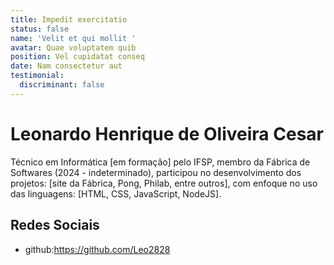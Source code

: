 ```yaml
---
title: Impedit exercitatio
status: false
name: 'Velit et qui mollit '
avatar: Quae voluptatem quib
position: Vel cupidatat conseq
date: Nam consectetur aut
testimonial:
  discriminant: false
---
```

# Leonardo Henrique de Oliveira Cesar

Técnico em Informática [em formação] pelo IFSP, membro da Fábrica de Softwares (2024 - indeterminado), participou no desenvolvimento dos projetos: [site da Fábrica, Pong, Philab, entre outros], com enfoque no uso das linguagens: [HTML, CSS, JavaScript, NodeJS].

## Redes Sociais

- github:https://github.com/Leo2828
